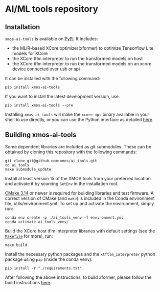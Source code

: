 AI/ML tools repository
======================

Installation
------------
`xmos-ai-tools` is available on [PyPi](https://pypi.org/project/xmos-ai-tools/).
It includes:
- the MLIR-based XCore optimizer(xformer) to optimize Tensorflow Lite models for XCore
- the XCore tflm interpreter to run the transformed models on host
- the XCore tflm interpreter to run the transformed models on an xcore device connected over usb or spi

It can be installed with the following command:
```shell
pip install xmos-ai-tools
```
If you want to install the latest development version, use:
```shell
pip install xmos-ai-tools --pre
```

Installing `xmos-ai-tools` will make the `xcore-opt` binary available in your shell to use directly, or you can use the Python interface as detailed [here](https://pypi.org/project/xmos-ai-tools/).

Building xmos-ai-tools
----------------------
Some dependent libraries are included as git submodules.
These can be obtained by cloning this repository with the following commands:
```shell
git clone git@github.com:xmos/ai_tools.git
cd ai_tools
make submodule_update
```

Install at least version 15 of the XMOS tools from your preferred location and activate it by sourcing `SetEnv` in the installation root.

[CMake 3.14](https://cmake.org/download/) or newer is required for building libraries and test firmware.
A correct version of CMake (and `make`) is included in the Conda environment file, utils/environment.yml.
To set up and activate the environment, simply run:
```shell
conda env create -p ./ai_tools_venv -f environment.yml
conda activate ai_tools_venv/
```

Build the XCore host tflm interpreter libraries with default settings (see the [`Makefile`](Makefile) for more), run:
```shell
make build
```

Install the necessary python packages and the `xtftlm_interpreter` python package using `pip` (inside the conda venv):
```shell
pip install -r "./requirements.txt"
```

After following the above instructions, to build xformer, please follow the build instructions [here](https://github.com/xmos/ai_tools/tree/develop/experimental/xformer#readme).
